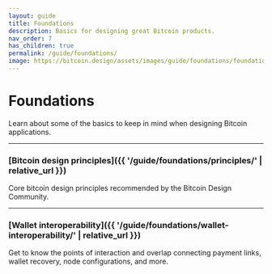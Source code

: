 ```yaml
---
layout: guide
title: Foundations
description: Basics for designing great Bitcoin products.
nav_order: 7
has_children: true
permalink: /guide/foundations/
image: https://bitcoin.design/assets/images/guide/foundations/foundations-preview.jpg
---
```


# Foundations

Learn about some of the basics to keep in mind when designing Bitcoin applications.

---

### [Bitcoin design principles]({{ '/guide/foundations/principles/' | relative_url }})

Core bitcoin design principles recommended by the Bitcoin Design Community.

---

### [Wallet interoperability]({{ '/guide/foundations/wallet-interoperability/' | relative_url }})

Get to know the points of interaction and overlap connecting payment links, wallet recovery, node configurations, and more.
